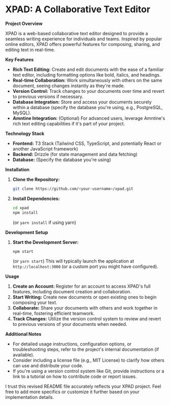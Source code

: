 # **XPAD: A Collaborative Text Editor**

**Project Overview**

XPAD is a web-based collaborative text editor designed to provide a seamless writing experience for individuals and teams. Inspired by popular online editors, XPAD offers powerful features for composing, sharing, and editing text in real-time.

**Key Features**

* **Rich Text Editing:** Create and edit documents with the ease of a familiar text editor, including formatting options like bold, italics, and headings.
* **Real-time Collaboration:** Work simultaneously with others on the same document, seeing changes instantly as they're made.
* **Version Control:** Track changes to your documents over time and revert to previous versions if necessary.
* **Database Integration:** Store and access your documents securely within a database (specify the database you're using, e.g., PostgreSQL, MySQL).
* **Amntine Integration:** (Optional) For advanced users, leverage Amntine's rich text editing capabilities if it's part of your project.

**Technology Stack**

* **Frontend:** T3 Stack (Tailwind CSS, TypeScript, and potentially React or another JavaScript framework)
* **Backend:** Drizzle (for state management and data fetching)
* **Database:** (Specify the database you're using)

**Installation**

1. **Clone the Repository:**
   ```bash
   git clone https://github.com/<your-username>/xpad.git
   ```
2. **Install Dependencies:**
   ```bash
   cd xpad
   npm install
   ```
   (or `yarn install` if using yarn)

**Development Setup**

1. **Start the Development Server:**
   ```bash
   npm start
   ```
   (or `yarn start`)
   This will typically launch the application at `http://localhost:3000` (or a custom port you might have configured).

**Usage**

1. **Create an Account:** Register for an account to access XPAD's full features, including document creation and collaboration.
2. **Start Writing:** Create new documents or open existing ones to begin composing your text.
3. **Collaborate:** Share your documents with others and work together in real-time, fostering efficient teamwork.
4. **Track Changes:** Utilize the version control system to review and revert to previous versions of your documents when needed.

**Additional Notes**

* For detailed usage instructions, configuration options, or troubleshooting steps, refer to the project's internal documentation (if available).
* Consider including a license file (e.g., MIT License) to clarify how others can use and distribute your code.
* If you're using a version control system like Git, provide instructions or a link to a tutorial on how to contribute code or report issues.

I trust this revised README file accurately reflects your XPAD project. Feel free to add more specifics or customize it further based on your implementation details.
